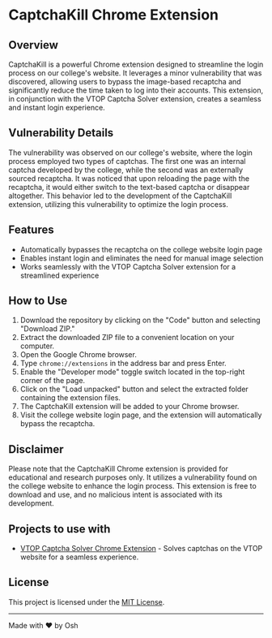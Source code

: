 # CaptchaKill Chrome Extension

## Overview
CaptchaKill is a powerful Chrome extension designed to streamline the login process on our college's website. It leverages a minor vulnerability that was discovered, allowing users to bypass the image-based recaptcha and significantly reduce the time taken to log into their accounts. This extension, in conjunction with the VTOP Captcha Solver extension, creates a seamless and instant login experience.

## Vulnerability Details
The vulnerability was observed on our college's website, where the login process employed two types of captchas. The first one was an internal captcha developed by the college, while the second was an externally sourced recaptcha. It was noticed that upon reloading the page with the recaptcha, it would either switch to the text-based captcha or disappear altogether. This behavior led to the development of the CaptchaKill extension, utilizing this vulnerability to optimize the login process.

## Features
- Automatically bypasses the recaptcha on the college website login page
- Enables instant login and eliminates the need for manual image selection
- Works seamlessly with the VTOP Captcha Solver extension for a streamlined experience

## How to Use
1. Download the repository by clicking on the "Code" button and selecting "Download ZIP."
2. Extract the downloaded ZIP file to a convenient location on your computer.
3. Open the Google Chrome browser.
4. Type `chrome://extensions` in the address bar and press Enter.
5. Enable the "Developer mode" toggle switch located in the top-right corner of the page.
6. Click on the "Load unpacked" button and select the extracted folder containing the extension files.
7. The CaptchaKill extension will be added to your Chrome browser.
8. Visit the college website login page, and the extension will automatically bypass the recaptcha.

## Disclaimer
Please note that the CaptchaKill Chrome extension is provided for educational and research purposes only. It utilizes a vulnerability found on the college website to enhance the login process. This extension is free to download and use, and no malicious intent is associated with its development.

## Projects to use with 
- [VTOP Captcha Solver Chrome Extension](https://chrome.google.com/webstore/detail/vtop-captcha-solver/balpfhmdaaahhppiijcgaemeoeojejam) - Solves captchas on the VTOP website for a seamless experience.

## License
This project is licensed under the [MIT License](LICENSE).

---

Made with ❤️ by Osh
